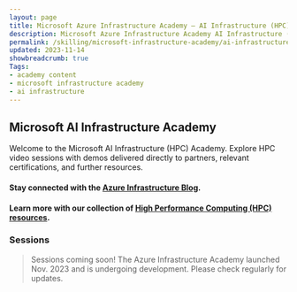 ```yaml
---
layout: page
title: Microsoft Azure Infrastructure Academy — AI Infrastructure (HPC)
description: Microsoft Azure Infrastructure Academy AI Infrastructure (HPC).
permalink: /skilling/microsoft-infrastructure-academy/ai-infrastructure
updated: 2023-11-14
showbreadcrumb: true
Tags:
- academy content
- microsoft infrastructure academy
- ai infrastructure
---
```


## Microsoft AI Infrastructure Academy
Welcome to the Microsoft AI Infrastructure (HPC) Academy. Explore HPC video sessions with demos delivered directly to partners, relevant certifications, and further resources.

#### Stay connected with the [Azure Infrastructure Blog](https://techcommunity.microsoft.com/t5/azure-infrastructure-blog/bg-p/AzureInfrastructureBlog).

#### Learn more with our collection of [High Performance Computing (HPC) resources](/PartnerResources/skilling/microsoft-infrastructure-academy/resources/hpc-on-azure).

### Sessions

> Sessions coming soon! The Azure Infrastructure Academy launched Nov. 2023 and is undergoing development. Please check regularly for updates.